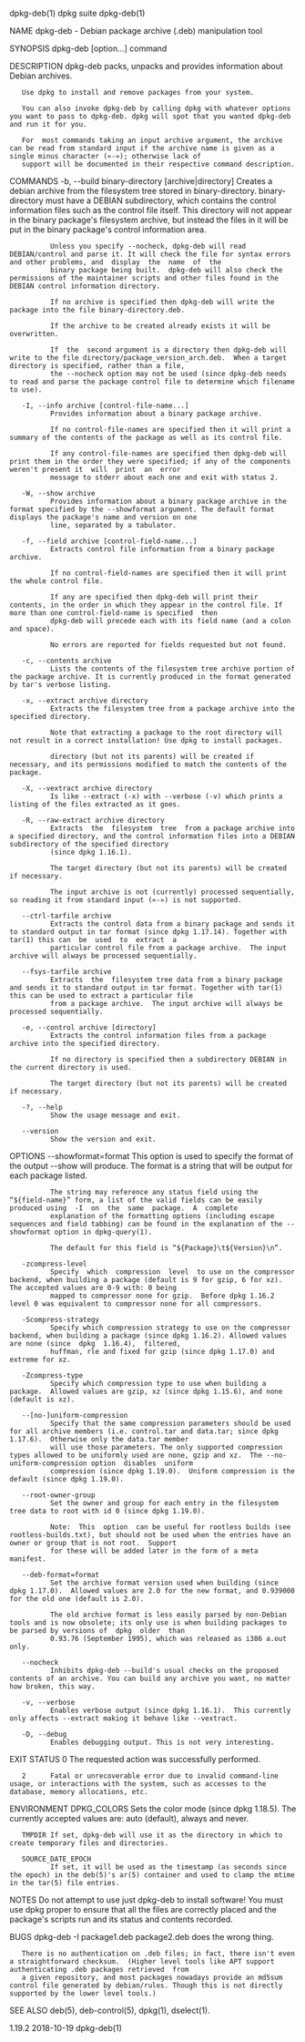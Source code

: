 dpkg-deb(1)                                                                             dpkg suite                                                                            dpkg-deb(1)

NAME
       dpkg-deb - Debian package archive (.deb) manipulation tool

SYNOPSIS
       dpkg-deb [option...] command

DESCRIPTION
       dpkg-deb packs, unpacks and provides information about Debian archives.

       Use dpkg to install and remove packages from your system.

       You can also invoke dpkg-deb by calling dpkg with whatever options you want to pass to dpkg-deb. dpkg will spot that you wanted dpkg-deb and run it for you.

       For  most commands taking an input archive argument, the archive can be read from standard input if the archive name is given as a single minus character («-»); otherwise lack of
       support will be documented in their respective command description.

COMMANDS
       -b, --build binary-directory [archive|directory]
              Creates a debian archive from the filesystem tree stored in binary-directory. binary-directory must have a DEBIAN subdirectory,  which  contains  the  control  information
              files  such  as  the  control file itself. This directory will not appear in the binary package's filesystem archive, but instead the files in it will be put in the binary
              package's control information area.

              Unless you specify --nocheck, dpkg-deb will read DEBIAN/control and parse it. It will check the file for syntax errors and other problems, and  display  the  name  of  the
              binary package being built.  dpkg-deb will also check the permissions of the maintainer scripts and other files found in the DEBIAN control information directory.

              If no archive is specified then dpkg-deb will write the package into the file binary-directory.deb.

              If the archive to be created already exists it will be overwritten.

              If  the  second argument is a directory then dpkg-deb will write to the file directory/package_version_arch.deb.  When a target directory is specified, rather than a file,
              the --nocheck option may not be used (since dpkg-deb needs to read and parse the package control file to determine which filename to use).

       -I, --info archive [control-file-name...]
              Provides information about a binary package archive.

              If no control-file-names are specified then it will print a summary of the contents of the package as well as its control file.

              If any control-file-names are specified then dpkg-deb will print them in the order they were specified; if any of the components weren't present it  will  print  an  error
              message to stderr about each one and exit with status 2.

       -W, --show archive
              Provides information about a binary package archive in the format specified by the --showformat argument. The default format displays the package's name and version on one
              line, separated by a tabulator.

       -f, --field archive [control-field-name...]
              Extracts control file information from a binary package archive.

              If no control-field-names are specified then it will print the whole control file.

              If any are specified then dpkg-deb will print their contents, in the order in which they appear in the control file. If more than one control-field-name is specified  then
              dpkg-deb will precede each with its field name (and a colon and space).

              No errors are reported for fields requested but not found.

       -c, --contents archive
              Lists the contents of the filesystem tree archive portion of the package archive. It is currently produced in the format generated by tar's verbose listing.

       -x, --extract archive directory
              Extracts the filesystem tree from a package archive into the specified directory.

              Note that extracting a package to the root directory will not result in a correct installation! Use dpkg to install packages.

              directory (but not its parents) will be created if necessary, and its permissions modified to match the contents of the package.

       -X, --vextract archive directory
              Is like --extract (-x) with --verbose (-v) which prints a listing of the files extracted as it goes.

       -R, --raw-extract archive directory
              Extracts  the  filesystem  tree  from a package archive into a specified directory, and the control information files into a DEBIAN subdirectory of the specified directory
              (since dpkg 1.16.1).

              The target directory (but not its parents) will be created if necessary.

              The input archive is not (currently) processed sequentially, so reading it from standard input («-») is not supported.

       --ctrl-tarfile archive
              Extracts the control data from a binary package and sends it to standard output in tar format (since dpkg 1.17.14). Together with tar(1) this can  be  used  to  extract  a
              particular control file from a package archive.  The input archive will always be processed sequentially.

       --fsys-tarfile archive
              Extracts  the  filesystem tree data from a binary package and sends it to standard output in tar format. Together with tar(1) this can be used to extract a particular file
              from a package archive.  The input archive will always be processed sequentially.

       -e, --control archive [directory]
              Extracts the control information files from a package archive into the specified directory.

              If no directory is specified then a subdirectory DEBIAN in the current directory is used.

              The target directory (but not its parents) will be created if necessary.

       -?, --help
              Show the usage message and exit.

       --version
              Show the version and exit.

OPTIONS
       --showformat=format
              This option is used to specify the format of the output --show will produce. The format is a string that will be output for each package listed.

              The string may reference any status field using the “${field-name}” form, a list of the valid fields can be easily produced using  -I  on  the  same  package.  A  complete
              explanation of the formatting options (including escape sequences and field tabbing) can be found in the explanation of the --showformat option in dpkg-query(1).

              The default for this field is “${Package}\t${Version}\n”.

       -zcompress-level
              Specify  which  compression  level  to use on the compressor backend, when building a package (default is 9 for gzip, 6 for xz).  The accepted values are 0-9 with: 0 being
              mapped to compressor none for gzip.  Before dpkg 1.16.2 level 0 was equivalent to compressor none for all compressors.

       -Scompress-strategy
              Specify which compression strategy to use on the compressor backend, when building a package (since dpkg 1.16.2). Allowed values are none (since  dpkg  1.16.4),  filtered,
              huffman, rle and fixed for gzip (since dpkg 1.17.0) and extreme for xz.

       -Zcompress-type
              Specify which compression type to use when building a package.  Allowed values are gzip, xz (since dpkg 1.15.6), and none (default is xz).

       --[no-]uniform-compression
              Specify that the same compression parameters should be used for all archive members (i.e. control.tar and data.tar; since dpkg 1.17.6).  Otherwise only the data.tar member
              will use those parameters. The only supported compression types allowed to be uniformly used are none, gzip and xz.  The --no-uniform-compression option  disables  uniform
              compression (since dpkg 1.19.0).  Uniform compression is the default (since dpkg 1.19.0).

       --root-owner-group
              Set the owner and group for each entry in the filesystem tree data to root with id 0 (since dpkg 1.19.0).

              Note:  This  option  can be useful for rootless builds (see rootless-builds.txt), but should not be used when the entries have an owner or group that is not root.  Support
              for these will be added later in the form of a meta manifest.

       --deb-format=format
              Set the archive format version used when building (since dpkg 1.17.0).  Allowed values are 2.0 for the new format, and 0.939000 for the old one (default is 2.0).

              The old archive format is less easily parsed by non-Debian tools and is now obsolete; its only use is when building packages to be parsed by versions of  dpkg  older  than
              0.93.76 (September 1995), which was released as i386 a.out only.

       --nocheck
              Inhibits dpkg-deb --build's usual checks on the proposed contents of an archive. You can build any archive you want, no matter how broken, this way.

       -v, --verbose
              Enables verbose output (since dpkg 1.16.1).  This currently only affects --extract making it behave like --vextract.

       -D, --debug
              Enables debugging output. This is not very interesting.

EXIT STATUS
       0      The requested action was successfully performed.

       2      Fatal or unrecoverable error due to invalid command-line usage, or interactions with the system, such as accesses to the database, memory allocations, etc.

ENVIRONMENT
       DPKG_COLORS
              Sets the color mode (since dpkg 1.18.5).  The currently accepted values are: auto (default), always and never.

       TMPDIR If set, dpkg-deb will use it as the directory in which to create temporary files and directories.

       SOURCE_DATE_EPOCH
              If set, it will be used as the timestamp (as seconds since the epoch) in the deb(5)'s ar(5) container and used to clamp the mtime in the tar(5) file entries.

NOTES
       Do  not  attempt to use just dpkg-deb to install software! You must use dpkg proper to ensure that all the files are correctly placed and the package's scripts run and its status
       and contents recorded.

BUGS
       dpkg-deb -I package1.deb package2.deb does the wrong thing.

       There is no authentication on .deb files; in fact, there isn't even a straightforward checksum.  (Higher level tools like APT support authenticating .deb packages retrieved  from
       a given repository, and most packages nowadays provide an md5sum control file generated by debian/rules. Though this is not directly supported by the lower level tools.)

SEE ALSO
       deb(5), deb-control(5), dpkg(1), dselect(1).

1.19.2                                                                                  2018-10-19                                                                            dpkg-deb(1)
